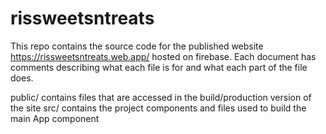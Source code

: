 # rissweetsntreats
This repo contains the source code for the published website https://rissweetsntreats.web.app/ hosted on firebase. 
Each document has comments describing what each file is for and what each part of the file does.

public/ 
  contains files that are accessed in the build/production version of the site
src/ 
  contains the project components and files used to build the main App component 
